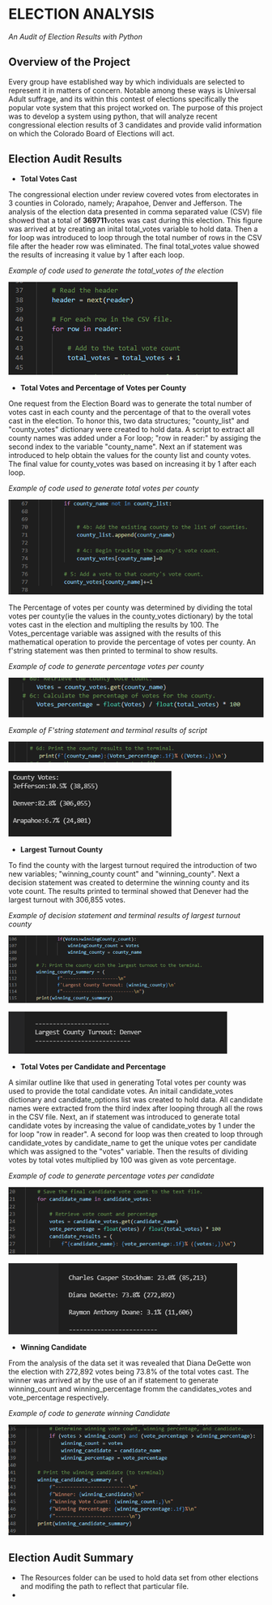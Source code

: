 # ELECTION ANALYSIS 
_An Audit of Election Results with Python_


## Overview of the Project
Every group have established way by which individuals are selected to represent it in matters of concern. Notable among these ways is Universal Adult suffrage, and its within this contest of elections specifically the popular vote system that this project worked on.
The purpose of this project was to develop a system using python, that will analyze recent congressional election results of 3 candidates and provide valid information on which the Colorado Board of Elections will act. 

## Election Audit Results

* **Total Votes Cast**

The congressional election under review covered votes from electorates in 3 counties in Colorado, namely; Arapahoe, Denver and Jefferson. 
The analysis of the election data presented in comma separated value (CSV) file showed that a total of **369711**votes was cast during this election.
This figure was arrived at by creating an inital total_votes variable to hold data. Then a for loop was introduced to loop through the total number of rows in the CSV file after the header row was eliminated. The final total_votes value showed the results of increasing it value by 1 after each loop.


_*Example of code used to generate the total_votes of the election*_

![Alt text](https://github.com/emmanuelbrim/Election_Analysis/blob/main/Resources/Total%20Votes.PNG)


* **Total Votes and Percentage of Votes per County**

One request from the Election Board was to generate the total number of votes cast in each county and the percentage of that to the overall votes cast in the election.
To honor this, two data structures; "county_list" and "county_votes" dictionary were created to hold data. 
A script to extract all county names was added under a For loop; "row in reader:" by assiging the second index to the variable "county_name".
Next an if statement was introduced to help obtain the values for the county list and county votes.
The final value for county_votes was based on increasing it by 1 after each loop.


_Example of code used to generate total votes per county_

![Alt text](https://github.com/emmanuelbrim/Election_Analysis/blob/main/Resources/Total%20Votes%20per%20county.PNG)



The Percentage of votes per county was determined by dividing the total votes per county(ie the values in the county_votes dictionary) by the total votes cast in the election and multipling the results by 100.
The Votes_percentage variable was assigned with the results of this mathematical operation to provide the percentage of votes per county.
An f'string statement was then printed to terminal to show results.

_Example of code to generate percentage votes per county_

![Alt text](https://github.com/emmanuelbrim/Election_Analysis/blob/main/Resources/votes%20per%20county.PNG)



_Example of F'string statement and terminal results of script_

![Alt text](https://github.com/emmanuelbrim/Election_Analysis/blob/main/Resources/F%20string%20county%20votes%20and%20percentage.PNG)


![Alt text](https://github.com/emmanuelbrim/Election_Analysis/blob/main/Resources/terminal%20view.PNG)




* **Largest Turnout County**

To find the county with the largest turnout required the introduction of two new variables; "winning_county count" and "winning_county".
Next a decision statement was created to determine the winning county and its vote count.
The results printed to terminal showed that Denever had the largest turnout with 306,855 votes.


_Example of decision statement and terminal results of largest turnout county_

![Alt text](https://github.com/emmanuelbrim/Election_Analysis/blob/main/Resources/largest%20turnout.PNG)


![Alt text](https://github.com/emmanuelbrim/Election_Analysis/blob/main/Resources/wining%20county.PNG)


* **Total Votes per Candidate and Percentage**

A similar outline like that used in generating Total votes per county was used to provide the total candidate votes. 
An initail candidate_votes dictionary and candidate_options list was created to hold data.
All candidate names were extracted from the third index after looping through all the rows in the CSV file.
Next, an if statement was introduced to generate total candidate votes by increasing the value of candidate_votes by 1 under the for loop "row in reader".
A second for loop was then created to loop through candidate_votes by candidate_name to get the unique votes per candidate which was assigned to the "votes" variable. Then the results of dividing votes by total votes multiplied by 100 was given as vote percentage.

_Example of code to generate percentage votes per candidate_

![Alt text](https://github.com/emmanuelbrim/Election_Analysis/blob/main/Resources/percentage%20votes%20per%20candidate.PNG)


![Alt text](https://github.com/emmanuelbrim/Election_Analysis/blob/main/Resources/terminal%20percentage%20vote%20per%20candidate.PNG)


* **Winning Candidate**

From the analysis of the data set it was revealed that Diana DeGette won the election with 272,892 votes being 73.8% of the total votes cast.
The winner was arrived at by the use of an if statement to generate winning_count and winning_percentage fromm the candidates_votes and vote_percentage respectively.

_Example of code to generate winning Candidate_

 
![Alt text](https://github.com/emmanuelbrim/Election_Analysis/blob/main/Resources/winning%20candidate.PNG)

## Election Audit Summary
- The Resources folder can be used to hold data set from other elections and modifing the path to reflect that particular file.
- 


